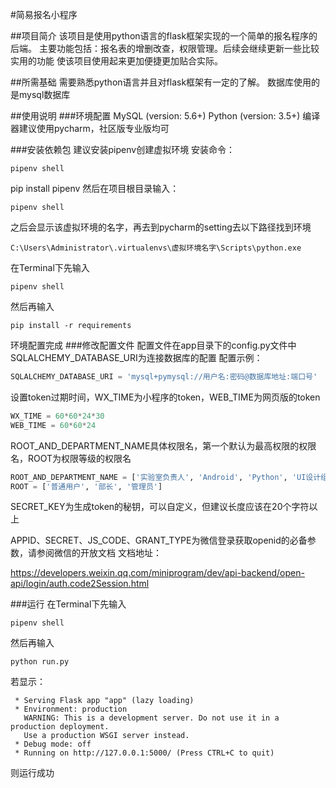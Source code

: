 #简易报名小程序

##项目简介
该项目是使用python语言的flask框架实现的一个简单的报名程序的后端。
主要功能包括：报名表的增删改查，权限管理。后续会继续更新一些比较实用的功能
使该项目使用起来更加便捷更加贴合实际。

##所需基础
需要熟悉python语言并且对flask框架有一定的了解。
数据库使用的是mysql数据库

##使用说明
###环境配置
MySQL (version: 5.6+)
Python (version: 3.5+)
编译器建议使用pycharm，社区版专业版均可

###安装依赖包
建议安装pipenv创建虚拟环境
安装命令：
```shell
pipenv shell
```
pip install pipenv
然后在项目根目录输入：
```shell
pipenv shell
```
之后会显示该虚拟环境的名字，再去到pycharm的setting去以下路径找到环境
```shell
C:\Users\Administrator\.virtualenvs\虚拟环境名字\Scripts\python.exe
```
在Terminal下先输入
```shell
pipenv shell
```
然后再输入
```shell
pip install -r requirements
```
环境配置完成
###修改配置文件
配置文件在app目录下的config.py文件中
SQLALCHEMY_DATABASE_URI为连接数据库的配置
配置示例：
```python
SQLALCHEMY_DATABASE_URI = 'mysql+pymysql://用户名:密码@数据库地址:端口号'
```
设置token过期时间，WX_TIME为小程序的token，WEB_TIME为网页版的token
```python
WX_TIME = 60*60*24*30
WEB_TIME = 60*60*24
```
ROOT_AND_DEPARTMENT_NAME具体权限名，第一个默认为最高权限的权限名，ROOT为权限等级的权限名
```python
ROOT_AND_DEPARTMENT_NAME = ['实验室负责人', 'Android', 'Python', 'UI设计组', '微信小程序', 'web前端', 'Java', '普通用户']
ROOT = ['普通用户', '部长', '管理员']
```
SECRET_KEY为生成token的秘钥，可以自定义，但建议长度应该在20个字符以上

APPID、SECRET、JS_CODE、GRANT_TYPE为微信登录获取openid的必备参数，请参阅微信的开放文档
文档地址：

https://developers.weixin.qq.com/miniprogram/dev/api-backend/open-api/login/auth.code2Session.html

###运行
在Terminal下先输入
```shell
pipenv shell
```
然后再输入
```shell
python run.py
```
若显示：
```shell
 * Serving Flask app "app" (lazy loading)
 * Environment: production
   WARNING: This is a development server. Do not use it in a production deployment.
   Use a production WSGI server instead.
 * Debug mode: off
 * Running on http://127.0.0.1:5000/ (Press CTRL+C to quit)
```
则运行成功